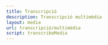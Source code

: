 ```yaml
---
title: Transcripció
description: Transcripció multimèdia
layout: media
url: transcripció/multimèdia
script: transcribeMedia
---
```

